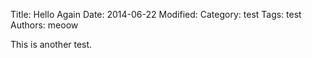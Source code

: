 Title: Hello Again
Date: 2014-06-22
Modified: 
Category: test
Tags: test
Authors: meoow

This is another test.